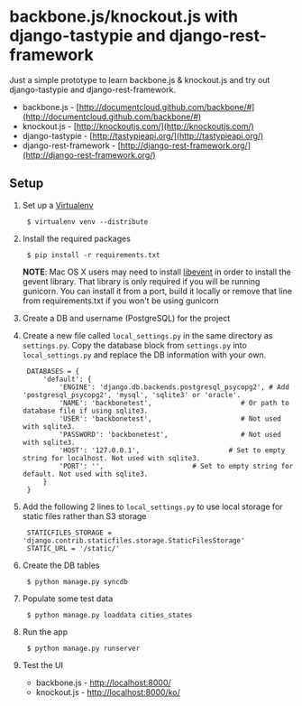 backbone.js/knockout.js with django-tastypie and django-rest-framework
======================================================================

Just a simple prototype to learn backbone.js & knockout.js and try out django-tastypie and django-rest-framework.

- backbone.js - [http://documentcloud.github.com/backbone/#](http://documentcloud.github.com/backbone/#)
- knockout.js - [http://knockoutjs.com/](http://knockoutjs.com/)
- django-tastypie - [http://tastypieapi.org/](http://tastypieapi.org/)
- django-rest-framework - [http://django-rest-framework.org/](http://django-rest-framework.org/)

Setup
-----
1. Set up a [Virtualenv](http://pypi.python.org/pypi/virtualenv)

        $ virtualenv venv --distribute

2. Install the required packages

        $ pip install -r requirements.txt

    **NOTE**: Mac OS X users may need to install [libevent](http://libevent.org/) in order to install the gevent library.
    That library is only required if you will be running gunicorn. You can install it from a port, build it locally or
    remove that line from requirements.txt if you won't be using gunicorn

3. Create a DB and username (PostgreSQL) for the project

4. Create a new file called `local_settings.py` in the same directory as `settings.py`. Copy the database block
from `settings.py` into `local_settings.py` and replace the DB information with your own.

        DATABASES = {
            'default': {
                'ENGINE': 'django.db.backends.postgresql_psycopg2', # Add 'postgresql_psycopg2', 'mysql', 'sqlite3' or 'oracle'.
                'NAME': 'backbonetest',                      # Or path to database file if using sqlite3.
                'USER': 'backbonetest',                      # Not used with sqlite3.
                'PASSWORD': 'backbonetest',                  # Not used with sqlite3.
                'HOST': '127.0.0.1',                      # Set to empty string for localhost. Not used with sqlite3.
                'PORT': '',                      # Set to empty string for default. Not used with sqlite3.
            }
        }

5. Add the following 2 lines to `local_settings.py` to use local storage for static files rather than S3 storage

        STATICFILES_STORAGE = 'django.contrib.staticfiles.storage.StaticFilesStorage'
        STATIC_URL = '/static/'

6. Create the DB tables

        $ python manage.py syncdb

7. Populate some test data

        $ python manage.py loaddata cities_states

8. Run the app

        $ python manage.py runserver

9. Test the UI

    - backbone.js - [http://localhost:8000/](http://localhost:8000)
    - knockout.js - [http://localhost:8000/ko/](http://localhost:8000/ko/)
